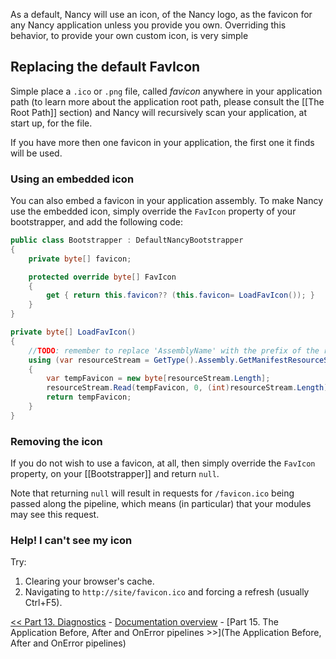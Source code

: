 As a default, Nancy will use an icon, of the Nancy logo, as the favicon for any Nancy application unless you provide you own. Overriding this behavior, to provide your own custom icon, is very simple

## Replacing the default FavIcon
Simple place a `.ico` or `.png` file, called _favicon_ anywhere in your application path (to learn more about the application root path, please consult the [[The Root Path]] section) and Nancy will recursively scan your application, at start up, for the file.

If you have more then one favicon in your application, the first one it finds will be used.

### Using an embedded icon
You can also embed a favicon in your application assembly. To make Nancy use the embedded icon, simply override the `FavIcon` property of your bootstrapper, and add the following code:

```c#
public class Bootstrapper : DefaultNancyBootstrapper
{
    private byte[] favicon;

    protected override byte[] FavIcon
    {
        get { return this.favicon?? (this.favicon= LoadFavIcon()); }
    }
}

private byte[] LoadFavIcon()
{
    //TODO: remember to replace 'AssemblyName' with the prefix of the resource
    using (var resourceStream = GetType().Assembly.GetManifestResourceStream("AssemblyName.favicon.ico"))
    {
        var tempFavicon = new byte[resourceStream.Length];
        resourceStream.Read(tempFavicon, 0, (int)resourceStream.Length);
        return tempFavicon;
    }
}
```

### Removing the icon

If you do not wish to use a favicon, at all, then simply override the `FavIcon` property, on your [[Bootstrapper]] and return `null`.

Note that returning `null` will result in requests for `/favicon.ico` being passed along the pipeline, which means (in particular) that your modules may see this request.

### Help! I can't see my icon

Try:

1. Clearing your browser's cache.
2. Navigating to `http://site/favicon.ico` and forcing a refresh (usually Ctrl+F5).

[<< Part 13. Diagnostics](Diagnostics) - [Documentation overview](Documentation) - [Part 15. The Application Before, After and OnError pipelines >>](The Application Before, After and OnError pipelines)